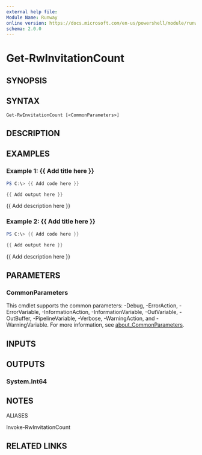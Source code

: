 ```yaml
---
external help file:
Module Name: Runway
online version: https://docs.microsoft.com/en-us/powershell/module/runway/get-rwinvitationcount
schema: 2.0.0
---
```


# Get-RwInvitationCount

## SYNOPSIS


## SYNTAX

```
Get-RwInvitationCount [<CommonParameters>]
```

## DESCRIPTION


## EXAMPLES

### Example 1: {{ Add title here }}
```powershell
PS C:\> {{ Add code here }}

{{ Add output here }}
```

{{ Add description here }}

### Example 2: {{ Add title here }}
```powershell
PS C:\> {{ Add code here }}

{{ Add output here }}
```

{{ Add description here }}

## PARAMETERS

### CommonParameters
This cmdlet supports the common parameters: -Debug, -ErrorAction, -ErrorVariable, -InformationAction, -InformationVariable, -OutVariable, -OutBuffer, -PipelineVariable, -Verbose, -WarningAction, and -WarningVariable. For more information, see [about_CommonParameters](http://go.microsoft.com/fwlink/?LinkID=113216).

## INPUTS

## OUTPUTS

### System.Int64

## NOTES

ALIASES

Invoke-RwInvitationCount

## RELATED LINKS

